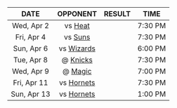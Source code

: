 |    DATE     |              OPPONENT              |  RESULT  |  TIME   |
|:-----------:|:----------------------------------:|:--------:|:-------:|
| Wed, Apr 2  |         vs [Heat](/r/heat)         |          | 7:30 PM |
| Fri, Apr 4  |         vs [Suns](/r/suns)         |          | 7:30 PM |
| Sun, Apr 6  | vs [Wizards](/r/washingtonwizards) |          | 6:00 PM |
| Tue, Apr 8  |      @ [Knicks](/r/NYKnicks)       |          | 7:30 PM |
| Wed, Apr 9  |     @ [Magic](/r/OrlandoMagic)     |          | 7:00 PM |
| Fri, Apr 11 | vs [Hornets](/r/CharlotteHornets)  |          | 7:30 PM |
| Sun, Apr 13 | vs [Hornets](/r/CharlotteHornets)  |          | 1:00 PM |